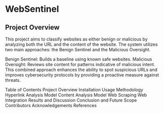 # WebSentinel
## Project Overview
This project aims to classify websites as either benign or malicious by analyzing both the URL and the content of the website. The system utilizes two main approaches: the Benign Sentinel and the Malicious Oversight.

Benign Sentinel: Builds a baseline using known safe websites.
Malicious Oversight: Reviews site content for patterns indicative of malicious intent.
This combined approach enhances the ability to spot suspicious URLs and improves cybersecurity protocols by providing a proactive measure against threats.

Table of Contents
Project Overview
Installation
Usage
Methodology
Hyperlink Analysis Model
Content Analysis Model
Web Scraping
Web Integration
Results and Discussion
Conclusion and Future Scope
Contributors
Acknowledgements
References
